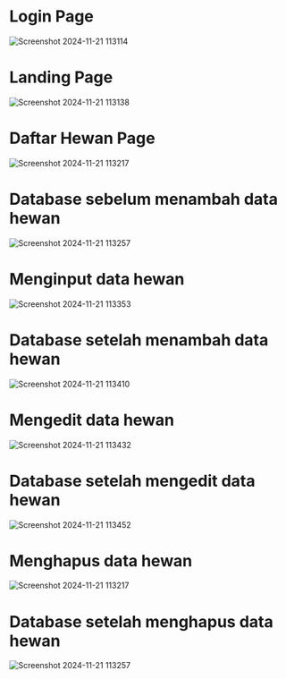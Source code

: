 <h1>Login Page</h1>

![Screenshot 2024-11-21 113114](https://github.com/user-attachments/assets/97b32d49-fcf9-45a5-8a16-391ceff22c81)

<h1>Landing Page</h1>

![Screenshot 2024-11-21 113138](https://github.com/user-attachments/assets/14923a2e-e1db-45c7-90c9-7bd9713fd484)

<h1>Daftar Hewan Page</h1>

![Screenshot 2024-11-21 113217](https://github.com/user-attachments/assets/f07bda41-08a1-4753-b14a-e764ce3c3f07)

<h1>Database sebelum menambah data hewan</h1>

![Screenshot 2024-11-21 113257](https://github.com/user-attachments/assets/84de0179-ccc4-4c6b-9b41-9750fa1f04d2)

<h1>Menginput data hewan</h1>

![Screenshot 2024-11-21 113353](https://github.com/user-attachments/assets/3a1e9752-9be7-43b0-aff7-78207399a509)

<h1>Database setelah menambah data hewan</h1>

![Screenshot 2024-11-21 113410](https://github.com/user-attachments/assets/f8edf36c-0215-415c-92b7-19dcc93252d1)

<h1>Mengedit data hewan</h1>

![Screenshot 2024-11-21 113432](https://github.com/user-attachments/assets/8aa2f854-e698-4c09-aab4-245cc6f235d1)

<h1>Database setelah mengedit data hewan</h1>

![Screenshot 2024-11-21 113452](https://github.com/user-attachments/assets/10f12ed6-df5c-4685-b7ce-b46838457dce)

<h1>Menghapus data hewan</h1>

![Screenshot 2024-11-21 113217](https://github.com/user-attachments/assets/f590740b-aa5c-4aad-a186-1f3ddb966ed4)

<h1>Database setelah menghapus data hewan</h1>

![Screenshot 2024-11-21 113257](https://github.com/user-attachments/assets/e245381c-6da2-4bf1-83c4-fceb4c1cd15f)







